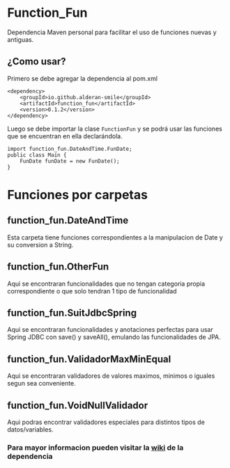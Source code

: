 # Function_Fun
Dependencia Maven personal para facilitar el uso de funciones nuevas y antiguas.

## ¿Como usar?

Primero se debe agregar la dependencia al pom.xml

    <dependency>
        <groupId>io.github.alderan-smile</groupId>
        <artifactId>function_fun</artifactId>
        <version>0.1.2</version>
    </dependency>

Luego se debe importar la clase `FunctionFun` y se podrá usar las funciones que se encuentran en ella declarándola.

    import function_fun.DateAndTime.FunDate;
    public class Main {
        FunDate funDate = new FunDate();
    }

# Funciones por carpetas

## function_fun.DateAndTime
Esta carpeta tiene funciones correspondientes a la manipulacion de Date y su conversion a String.

## function_fun.OtherFun
Aqui se encontraran funcionalidades que no tengan categoria propia correspondiente o que solo tendran 1 tipo de funcionalidad

## function_fun.SuitJdbcSpring
Aqui se encontraran funcionalidades y anotaciones perfectas para usar Spring JDBC con save() y saveAll(), emulando las funcionalidades de JPA.

## function_fun.ValidadorMaxMinEqual
Aqui se encontraran validadores de valores maximos, minimos o iguales segun sea conveniente.

## function_fun.VoidNullValidador
Aqui podras encontrar validadores especiales para distintos tipos de datos/variables.

### Para mayor informacion pueden visitar la [wiki](https://github.com/Alderan-Smile/function_fun/wiki) de la dependencia